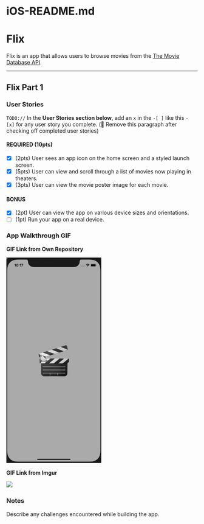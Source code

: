 # iOS-README.md
# Flix

Flix is an app that allows users to browse movies from the [The Movie Database API](http://docs.themoviedb.apiary.io/#).

---

## Flix Part 1

### User Stories
`TODO://` In the **User Stories section below**, add an `x` in the `-[ ]` like this `- [x]` for any user story you complete. (🚫 Remove this paragraph after checking off completed user stories)

#### REQUIRED (10pts)
- [x] (2pts) User sees an app icon on the home screen and a styled launch screen.
- [x] (5pts) User can view and scroll through a list of movies now playing in theaters.
- [x] (3pts) User can view the movie poster image for each movie.

#### BONUS
- [x] (2pt) User can view the app on various device sizes and orientations.
- [ ] (1pt) Run your app on a real device.

### App Walkthrough GIF


**GIF Link from Own Repository**

<img src="https://github.com/joyceansay09/hello-world/blob/main/Grader-task-ios.gif" width=250><br>

**GIF Link from Imgur**

<img src="https://imgur.com/a/fincBUs.gif" width=250><br>

### Notes
Describe any challenges encountered while building the app.
